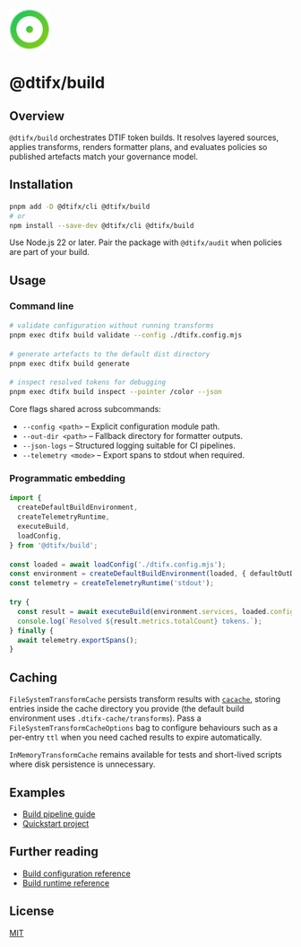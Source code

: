 <!-- markdownlint-disable MD041 -->
<!-- markdownlint-disable MD033 -->
<div align="left">
  <a href="https://dtifx.lapidist.net/build/" target="_blank" rel="noopener">
    <img src="logo.svg" alt="DTIFx Build logomark" width="72" height="72" />
  </a>
</div>
<h1>@dtifx/build</h1>
<!-- markdownlint-enable MD033 -->
<!-- markdownlint-enable MD041 -->

## Overview

`@dtifx/build` orchestrates DTIF token builds. It resolves layered sources, applies transforms,
renders formatter plans, and evaluates policies so published artefacts match your governance model.

## Installation

```bash
pnpm add -D @dtifx/cli @dtifx/build
# or
npm install --save-dev @dtifx/cli @dtifx/build
```

Use Node.js 22 or later. Pair the package with `@dtifx/audit` when policies are part of your build.

## Usage

### Command line

```bash
# validate configuration without running transforms
pnpm exec dtifx build validate --config ./dtifx.config.mjs

# generate artefacts to the default dist directory
pnpm exec dtifx build generate

# inspect resolved tokens for debugging
pnpm exec dtifx build inspect --pointer /color --json
```

Core flags shared across subcommands:

- `--config <path>` – Explicit configuration module path.
- `--out-dir <path>` – Fallback directory for formatter outputs.
- `--json-logs` – Structured logging suitable for CI pipelines.
- `--telemetry <mode>` – Export spans to stdout when required.

### Programmatic embedding

```ts
import {
  createDefaultBuildEnvironment,
  createTelemetryRuntime,
  executeBuild,
  loadConfig,
} from '@dtifx/build';

const loaded = await loadConfig('./dtifx.config.mjs');
const environment = createDefaultBuildEnvironment(loaded, { defaultOutDir: 'dist' });
const telemetry = createTelemetryRuntime('stdout');

try {
  const result = await executeBuild(environment.services, loaded.config, telemetry.tracer);
  console.log(`Resolved ${result.metrics.totalCount} tokens.`);
} finally {
  await telemetry.exportSpans();
}
```

## Caching

`FileSystemTransformCache` persists transform results with
[`cacache`](https://www.npmjs.com/package/cacache), storing entries inside the cache directory you
provide (the default build environment uses `.dtifx-cache/transforms`). Pass a
`FileSystemTransformCacheOptions` bag to configure behaviours such as a per-entry `ttl` when you
need cached results to expire automatically.

`InMemoryTransformCache` remains available for tests and short-lived scripts where disk persistence
is unnecessary.

## Examples

- [Build pipeline guide](../../docs/guides/build-pipeline.md)
- [Quickstart project](../../docs/guides/getting-started.md)

## Further reading

- [Build configuration reference](https://dtifx.lapidist.net/reference/build-config)
- [Build runtime reference](https://dtifx.lapidist.net/reference/build-runtime)

## License

[MIT](LICENSE)
